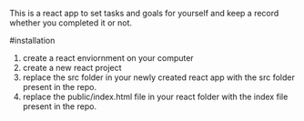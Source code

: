 This is a react app to set tasks and goals for yourself and keep a record whether you completed it or not.

#installation 
 1. create a react enviornment on your computer
 2. create a new react project
 3. replace the src folder in your newly created react app with the src folder present in the repo.
 4. replace the public/index.html file in your react folder with the index file present in the repo. 
